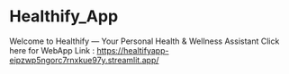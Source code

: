 # Healthify_App
Welcome to Healthify — Your Personal Health & Wellness Assistant
Click here for  WebApp Link : https://healtifyapp-eipzwp5ngorc7rnxkue97y.streamlit.app/

